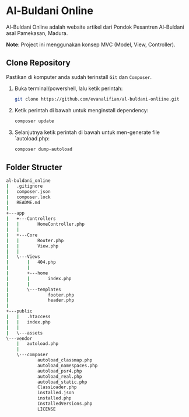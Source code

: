 # Al-Buldani Online

Al-Buldani Online adalah website artikel dari Pondok Pesantren Al-Buldani asal Pamekasan, Madura.

**Note**: Project ini menggunakan konsep MVC (Model, View, Controller).

## Clone Repository

Pastikan di komputer anda sudah terinstall `Git` dan `Composer`.

1. Buka terminal/powershell, lalu ketik perintah:
    ```bash
    git clone https://github.com/evanalifian/al-buldani-onliine.git
    ```
2. Ketik perintah di bawah untuk menginstall dependency:
    ```bash
    composer update
    ```
3. Selanjutnya ketik perintah di bawah untuk men-generate file `autoload.php:
    ```bash
    composer dump-autoload
    ```

## Folder Structer

```bash
al-buldani_online
|   .gitignore
|   composer.json
|   composer.lock
|   README.md
|
+---app
|   +---Controllers
|   |       HomeController.php
|   |
|   +---Core
|   |       Router.php
|   |       View.php
|   |
|   \---Views
|       |   404.php
|       |
|       +---home
|       |       index.php
|       |
|       \---templates
|               footer.php
|               header.php
|
+---public
|   |   .htaccess
|   |   index.php
|   |
|   \---assets
\---vendor
    |   autoload.php
    |
    \---composer
            autoload_classmap.php
            autoload_namespaces.php
            autoload_psr4.php
            autoload_real.php
            autoload_static.php
            ClassLoader.php
            installed.json
            installed.php
            InstalledVersions.php
            LICENSE
```